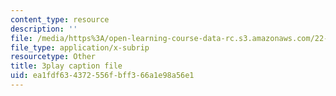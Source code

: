 ```yaml
---
content_type: resource
description: ''
file: /media/https%3A/open-learning-course-data-rc.s3.amazonaws.com/22-15-essential-numerical-methods-fall-2014/ea1fdf634372556fbff366a1e98a56e1_LhPZwdhutgU.vtt
file_type: application/x-subrip
resourcetype: Other
title: 3play caption file
uid: ea1fdf63-4372-556f-bff3-66a1e98a56e1
---
```

